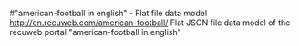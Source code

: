 #"american-football in english" - Flat file data model
http://en.recuweb.com/american-football/
Flat JSON file data model of the recuweb portal "american-football in english"
